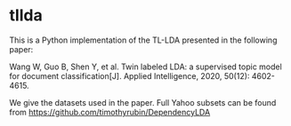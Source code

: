 # tllda
This is a Python implementation of the TL-LDA presented in the following paper:

Wang W, Guo B, Shen Y, et al. Twin labeled LDA: a supervised topic model for document classification[J]. Applied Intelligence, 2020, 50(12): 4602-4615.

We give the datasets used in the paper. Full Yahoo subsets can be found from https://github.com/timothyrubin/DependencyLDA
